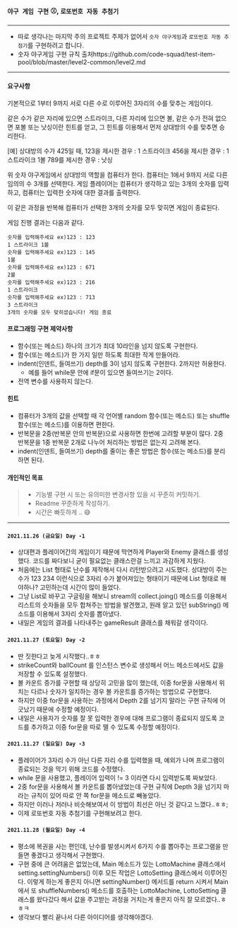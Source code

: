 ### `야구 게임 구현` ⚾, `로또번호 자동 추첨기 ` ️
---
* 따로 생각나는 마지막 주의 프로젝트 주제가 없어서 `숫자 야구게임`과 `로또번호 자동 추첨기`를 구현하려고 합니다.
* 숫자 야구게임 구현 규칙 출처https://github.com/code-squad/test-item-pool/blob/master/level2-common/level2.md
---
#### 요구사항
기본적으로 1부터 9까지 서로 다른 수로 이루어진 3자리의 수를 맞추는 게임이다.

같은 수가 같은 자리에 있으면 스트라이크, 다른 자리에 있으면 볼, 같은 수가 전혀 없으면 포볼 또는 낫싱이란 힌트를 얻고, 그 힌트를 이용해서 먼저 상대방의 수를 맞추면 승리한다.

[예] 상대방의 수가 425일 때, 123을 제시한 경우 : 1 스트라이크 456을 제시한 경우 : 1 스트라이크 1볼 789를 제시한 경우 : 낫싱

위 숫자 야구게임에서 상대방의 역할을 컴퓨터가 한다. 컴퓨터는 1에서 9까지 서로 다른 임의의 수 3개를 선택한다. 게임 플레이어는 컴퓨터가 생각하고 있는 3개의 숫자를 입력하고, 컴퓨터는 입력한 숫자에 대한 결과를 출력한다.

이 같은 과정을 반복해 컴퓨터가 선택한 3개의 숫자를 모두 맞히면 게임이 종료된다.

게임 진행 결과는 다음과 같다.

```
숫자를 입력해주세요 ex)123 : 123
1 스트라이크 1볼 
숫자를 입력해주세요 ex)123 : 145
1볼 
숫자를 입력해주세요 ex)123 : 671
2볼 
숫자를 입력해주세요 ex)123 : 216
1 스트라이크 
숫자를 입력해주세요 ex)123 : 713
3 스트라이크 
3개의 숫자를 모두 맞히셨습니다! 게임 종료
```

#### 프로그래밍 구현 제약사항
* 함수(또는 메소드) 하나의 크기가 최대 10라인을 넘지 않도록 구현한다.
* 함수(또는 메소드)가 한 가지 일만 하도록 최대한 작게 만들어라.
* indent(인덴트, 들여쓰기) depth를 3이 넘지 않도록 구현한다. 2까지만 허용한다.
  * 예를 들어 while문 안에 if문이 있으면 들여쓰기는 2이다.
* 전역 변수를 사용하지 않는다.

#### 힌트
* 컴퓨터가 3개의 값을 선택할 때 각 언어별 random 함수(또는 메소드) 또는 shuffle 함수(또는 메소드)를 이용하면 편한다.
* 반복문을 2중(반복문 안의 반복문)으로 사용하면 한번에 고려할 부분이 많다. 2중 반복문을 1중 반복문 2개로 나누어 처리하는 방법은 없는지 고려해 본다.
* indent(인덴트, 들여쓰기) depth를 줄이는 좋은 방법은 함수(또는 메소드)를 분리하면 된다.


#### 개인적인 목표
>- 기능별 구현 시 또는 유의미한 변경사항 있을 시 꾸준히 커밋하기.
>- Readme 꾸준하게 작성하기.
>- 시간은 빠듯하게 .. 😅
--- 
#### `2021.11.26 (금요일) Day -1`
- 상대편과 플레이어간의 게임이기 때문에 막연하게 Player와 Enemy 클래스를 생성했다. 코드를 짜다보니 굳이 필요없는 클래스란걸 느끼고 과감하게 지웠다.
- 처음에는 List 형태로 난수를 제작해서 다시 리턴받으려고 시도했다. 상대방이 주는 수가 123 234 이런식으로 3자리 수가 붙어져있는 형태이기 때문에 List<String> 형태로 해야하나? 고민하는데 시간이 많이 들었다.
- 그냥 List<Integer>로 바꾸고 구글링을 해보니 stream의 collect.joing() 메소드를 이용해서 리스트의 숫자들을 모두 합쳐주는 방법을 발견했고, 원래 알고 있던 subString() 메소드를 이용해서 3자리 숫자를 뽑아냈다.
- 내일은 게임의 결과를 나타내주는 gameResult 클래스를 채워갈 생각이다.

#### `2021.11.27 (토요일) Day -2`
- 딴 짓한다고 늦게 시작했다..ㅎㅎ
- strikeCount와 ballCount 를 인스턴스 변수로 생성해서 어느 메소드에서도 값을 저장할 수 있도록 설정했다.
- 볼 카운트 증가를 구현할 때 상당히 고민을 많이 했는데, 이중 for문을 사용해서 위치는 다르나 숫자가 일치하는 경우 볼 카운트를 증가하는 방법으로 구현했다.
- 하지만 이중 for문을 사용하는 과정에서 Depth 2를 넘기지 말라는 구현 규칙에 어긋났기 때문에 수정할 예정이다.
- 내일은 사용자가 숫자를 잘 못 입력한 경우에 대해 프로그램이 종료되지 않도록 코드를 추가하고 이중 for문을 따로 뗄 수 있도록 수정할 예정이다.

#### `2021.11.27 (일요일) Day -3`
- 플레이어가 3자리 수가 아닌 다른 자리 수를 입력했을 때, 예외가 나며 프로그램이 종료되는 것을 막기 위해 코드를 수정했다.
- while 문을 사용했고, 플레이어 입력이 != 3 이라면 다시 입력받도록 짜보았다.
- 2중 for문을 사용해서 볼 카운트를 뽑아냈었는데 구현 규칙에 Depth 3을 넘기지 마라는 규칙이 있어 따로 안 쪽 for문을 메소드로 빼놓았다.
- 하지만 이러나 저러나 비슷해보여서 이 방법이 최선은 아닌 것 같다고 느꼈다..ㅎㅎ;
- 이제 로또번호 자동 추첨기를 구현해보려고 한다.

#### `2021.11.28 (월요일) Day -4`
- 평소에 복권을 사는 편인데, 난수를 발생시켜서 6가지 수를 뽑아주는 프로그램을 만들면 좋겠다고 생각해서 구현했다.
- 구현 중에 큰 어려움은 없었는데, Main 메소드가 있는 LottoMachine 클래스에서 setting.settingNumbers() 이후 모든 작업은 LottoSetting 클래스에서 이루어진다.
  이렇게 하는게 좋은지 아니면 settingNumber() 메서드를 return 시켜서 Main에서 또 shuffleNumbers() 메소드를 호출하는 LottoMachine, LottoSetting 클래스를 왔다갔다 해서 값을 주고받는
  과정을 거치는게 좋은지 아직 잘 모르겠다..ㅎㅎㅋ
- 생각보다 빨리 끝나서 다른 아이디어를 생각해야겠다.
